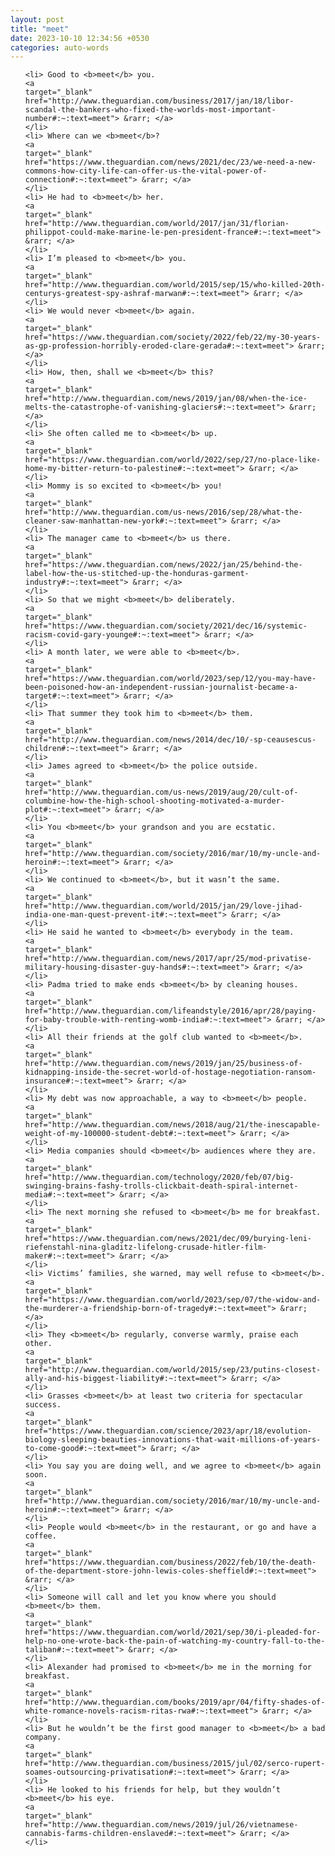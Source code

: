 ```yaml
---
layout: post
title: "meet"
date: 2023-10-10 12:34:56 +0530
categories: auto-words
---
```

<ol>

    <li> Good to <b>meet</b> you.
    <a 
    target="_blank" 
    href="http://www.theguardian.com/business/2017/jan/18/libor-scandal-the-bankers-who-fixed-the-worlds-most-important-number#:~:text=meet"> &rarr; </a>
    </li>
    <li> Where can we <b>meet</b>?
    <a 
    target="_blank" 
    href="https://www.theguardian.com/news/2021/dec/23/we-need-a-new-commons-how-city-life-can-offer-us-the-vital-power-of-connection#:~:text=meet"> &rarr; </a>
    </li>
    <li> He had to <b>meet</b> her.
    <a 
    target="_blank" 
    href="http://www.theguardian.com/world/2017/jan/31/florian-philippot-could-make-marine-le-pen-president-france#:~:text=meet"> &rarr; </a>
    </li>
    <li> I’m pleased to <b>meet</b> you.
    <a 
    target="_blank" 
    href="http://www.theguardian.com/world/2015/sep/15/who-killed-20th-centurys-greatest-spy-ashraf-marwan#:~:text=meet"> &rarr; </a>
    </li>
    <li> We would never <b>meet</b> again.
    <a 
    target="_blank" 
    href="https://www.theguardian.com/society/2022/feb/22/my-30-years-as-gp-profession-horribly-eroded-clare-gerada#:~:text=meet"> &rarr; </a>
    </li>
    <li> How, then, shall we <b>meet</b> this?
    <a 
    target="_blank" 
    href="http://www.theguardian.com/news/2019/jan/08/when-the-ice-melts-the-catastrophe-of-vanishing-glaciers#:~:text=meet"> &rarr; </a>
    </li>
    <li> She often called me to <b>meet</b> up.
    <a 
    target="_blank" 
    href="https://www.theguardian.com/world/2022/sep/27/no-place-like-home-my-bitter-return-to-palestine#:~:text=meet"> &rarr; </a>
    </li>
    <li> Mommy is so excited to <b>meet</b> you!
    <a 
    target="_blank" 
    href="http://www.theguardian.com/us-news/2016/sep/28/what-the-cleaner-saw-manhattan-new-york#:~:text=meet"> &rarr; </a>
    </li>
    <li> The manager came to <b>meet</b> us there.
    <a 
    target="_blank" 
    href="https://www.theguardian.com/news/2022/jan/25/behind-the-label-how-the-us-stitched-up-the-honduras-garment-industry#:~:text=meet"> &rarr; </a>
    </li>
    <li> So that we might <b>meet</b> deliberately.
    <a 
    target="_blank" 
    href="https://www.theguardian.com/society/2021/dec/16/systemic-racism-covid-gary-younge#:~:text=meet"> &rarr; </a>
    </li>
    <li> A month later, we were able to <b>meet</b>.
    <a 
    target="_blank" 
    href="https://www.theguardian.com/world/2023/sep/12/you-may-have-been-poisoned-how-an-independent-russian-journalist-became-a-target#:~:text=meet"> &rarr; </a>
    </li>
    <li> That summer they took him to <b>meet</b> them.
    <a 
    target="_blank" 
    href="http://www.theguardian.com/news/2014/dec/10/-sp-ceausescus-children#:~:text=meet"> &rarr; </a>
    </li>
    <li> James agreed to <b>meet</b> the police outside.
    <a 
    target="_blank" 
    href="http://www.theguardian.com/us-news/2019/aug/20/cult-of-columbine-how-the-high-school-shooting-motivated-a-murder-plot#:~:text=meet"> &rarr; </a>
    </li>
    <li> You <b>meet</b> your grandson and you are ecstatic.
    <a 
    target="_blank" 
    href="http://www.theguardian.com/society/2016/mar/10/my-uncle-and-heroin#:~:text=meet"> &rarr; </a>
    </li>
    <li> We continued to <b>meet</b>, but it wasn’t the same.
    <a 
    target="_blank" 
    href="http://www.theguardian.com/world/2015/jan/29/love-jihad-india-one-man-quest-prevent-it#:~:text=meet"> &rarr; </a>
    </li>
    <li> He said he wanted to <b>meet</b> everybody in the team.
    <a 
    target="_blank" 
    href="http://www.theguardian.com/news/2017/apr/25/mod-privatise-military-housing-disaster-guy-hands#:~:text=meet"> &rarr; </a>
    </li>
    <li> Padma tried to make ends <b>meet</b> by cleaning houses.
    <a 
    target="_blank" 
    href="http://www.theguardian.com/lifeandstyle/2016/apr/28/paying-for-baby-trouble-with-renting-womb-india#:~:text=meet"> &rarr; </a>
    </li>
    <li> All their friends at the golf club wanted to <b>meet</b>.
    <a 
    target="_blank" 
    href="http://www.theguardian.com/news/2019/jan/25/business-of-kidnapping-inside-the-secret-world-of-hostage-negotiation-ransom-insurance#:~:text=meet"> &rarr; </a>
    </li>
    <li> My debt was now approachable, a way to <b>meet</b> people.
    <a 
    target="_blank" 
    href="http://www.theguardian.com/news/2018/aug/21/the-inescapable-weight-of-my-100000-student-debt#:~:text=meet"> &rarr; </a>
    </li>
    <li> Media companies should <b>meet</b> audiences where they are.
    <a 
    target="_blank" 
    href="http://www.theguardian.com/technology/2020/feb/07/big-swinging-brains-fashy-trolls-clickbait-death-spiral-internet-media#:~:text=meet"> &rarr; </a>
    </li>
    <li> The next morning she refused to <b>meet</b> me for breakfast.
    <a 
    target="_blank" 
    href="https://www.theguardian.com/news/2021/dec/09/burying-leni-riefenstahl-nina-gladitz-lifelong-crusade-hitler-film-maker#:~:text=meet"> &rarr; </a>
    </li>
    <li> Victims’ families, she warned, may well refuse to <b>meet</b>.
    <a 
    target="_blank" 
    href="https://www.theguardian.com/world/2023/sep/07/the-widow-and-the-murderer-a-friendship-born-of-tragedy#:~:text=meet"> &rarr; </a>
    </li>
    <li> They <b>meet</b> regularly, converse warmly, praise each other.
    <a 
    target="_blank" 
    href="http://www.theguardian.com/world/2015/sep/23/putins-closest-ally-and-his-biggest-liability#:~:text=meet"> &rarr; </a>
    </li>
    <li> Grasses <b>meet</b> at least two criteria for spectacular success.
    <a 
    target="_blank" 
    href="https://www.theguardian.com/science/2023/apr/18/evolution-biology-sleeping-beauties-innovations-that-wait-millions-of-years-to-come-good#:~:text=meet"> &rarr; </a>
    </li>
    <li> You say you are doing well, and we agree to <b>meet</b> again soon.
    <a 
    target="_blank" 
    href="http://www.theguardian.com/society/2016/mar/10/my-uncle-and-heroin#:~:text=meet"> &rarr; </a>
    </li>
    <li> People would <b>meet</b> in the restaurant, or go and have a coffee.
    <a 
    target="_blank" 
    href="https://www.theguardian.com/business/2022/feb/10/the-death-of-the-department-store-john-lewis-coles-sheffield#:~:text=meet"> &rarr; </a>
    </li>
    <li> Someone will call and let you know where you should <b>meet</b> them.
    <a 
    target="_blank" 
    href="https://www.theguardian.com/world/2021/sep/30/i-pleaded-for-help-no-one-wrote-back-the-pain-of-watching-my-country-fall-to-the-taliban#:~:text=meet"> &rarr; </a>
    </li>
    <li> Alexander had promised to <b>meet</b> me in the morning for breakfast.
    <a 
    target="_blank" 
    href="http://www.theguardian.com/books/2019/apr/04/fifty-shades-of-white-romance-novels-racism-ritas-rwa#:~:text=meet"> &rarr; </a>
    </li>
    <li> But he wouldn’t be the first good manager to <b>meet</b> a bad company.
    <a 
    target="_blank" 
    href="http://www.theguardian.com/business/2015/jul/02/serco-rupert-soames-outsourcing-privatisation#:~:text=meet"> &rarr; </a>
    </li>
    <li> He looked to his friends for help, but they wouldn’t <b>meet</b> his eye.
    <a 
    target="_blank" 
    href="http://www.theguardian.com/news/2019/jul/26/vietnamese-cannabis-farms-children-enslaved#:~:text=meet"> &rarr; </a>
    </li>